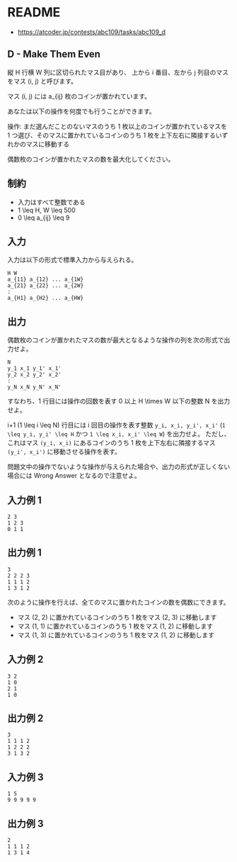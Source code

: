 # README
- <https://atcoder.jp/contests/abc109/tasks/abc109_d>
## D - Make Them Even
縦 H 行横 W 列に区切られたマス目があり、
上から i 番目、左から j 列目のマスをマス (i, j) と呼びます。

マス (i, j) には a_{ij} 枚のコインが置かれています。

あなたは以下の操作を何度でも行うことができます。

操作: まだ選んだことのないマスのうち 1 枚以上のコインが置かれているマスを 1 つ選び、そのマスに置かれているコインのうち 1 枚を上下左右に隣接するいずれかのマスに移動する

偶数枚のコインが置かれたマスの数を最大化してください。
## 制約
* 入力はすべて整数である
* 1 \leq H, W \leq 500
* 0 \leq a_{ij} \leq 9
## 入力
入力は以下の形式で標準入力から与えられる。

```
H W
a_{11} a_{12} ... a_{1W}
a_{21} a_{22} ... a_{2W}
:
a_{H1} a_{H2} ... a_{HW}
```
## 出力
偶数枚のコインが置かれたマスの数が最大となるような操作の列を次の形式で出力せよ。

```
N
y_1 x_1 y_1' x_1'
y_2 x_2 y_2' x_2'
:
y_N x_N y_N' x_N'
```

すなわち、1 行目には操作の回数を表す 0 以上 H \times W 以下の整数 N を出力せよ。

i+1 (1 \leq i \leq N) 行目には i 回目の操作を表す整数 `y_i, x_i, y_i', x_i'`
(`1 \leq y_i, y_i' \leq H` かつ `1 \leq x_i, x_i' \leq W`) を出力せよ。
ただし、これはマス `(y_i, x_i)` にあるコインのうち 1 枚を上下左右に隣接するマス `(y_i', x_i')` に移動させる操作を表す。

問題文中の操作でないような操作が与えられた場合や、出力の形式が正しくない場合には Wrong Answer となるので注意せよ。
## 入力例 1
```
2 3
1 2 3
0 1 1
```
## 出力例 1
```
3
2 2 2 3
1 1 1 2
1 3 1 2
```

次のように操作を行えば、全てのマスに置かれたコインの数を偶数にできます。

* マス (2, 2) に置かれているコインのうち 1 枚をマス (2, 3) に移動します
* マス (1, 1) に置かれているコインのうち 1 枚をマス (1, 2) に移動します
* マス (1, 3) に置かれているコインのうち 1 枚をマス (1, 2) に移動します
## 入力例 2
```
3 2
1 0
2 1
1 0
```
## 出力例 2
```
3
1 1 1 2
1 2 2 2
3 1 3 2
```
## 入力例 3
```
1 5
9 9 9 9 9
```
## 出力例 3
```
2
1 1 1 2
1 3 1 4
```
